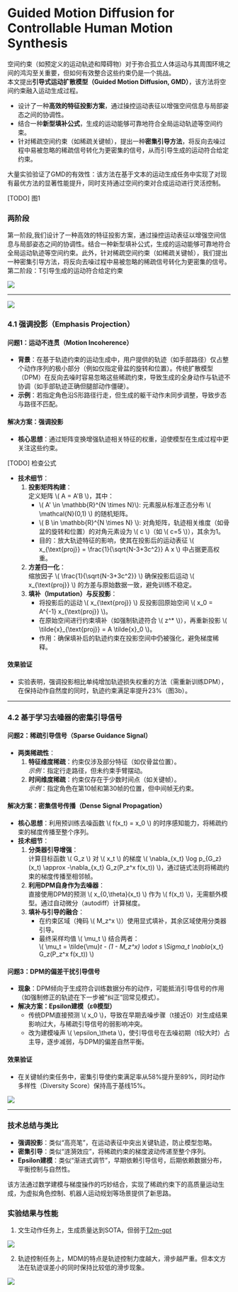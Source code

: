 # Guided Motion Diffusion for Controllable Human Motion Synthesis


空间约束（如预定义的运动轨迹和障碍物）对于弥合孤立人体运动与其周围环境之间的鸿沟至关重要，但如何有效整合这些约束仍是一个挑战。  
本文提出**引导式运动扩散模型（Guided Motion Diffusion, GMD）**，该方法将空间约束融入运动生成过程。
- 设计了一种**高效的特征投影方案**，通过操控运动表征以增强空间信息与局部姿态之间的协调性。
- 结合一种**新型填补公式**，生成的运动能够可靠地符合全局运动轨迹等空间约束。
- 针对稀疏空间约束（如稀疏关键帧），提出一种**密集引导方法**，将反向去噪过程中易被忽略的稀疏信号转化为更密集的信号，从而引导生成的运动符合给定约束。

大量实验验证了GMD的有效性：该方法在基于文本的运动生成任务中实现了对现有最优方法的显著性能提升，同时支持通过空间约束对合成运动进行灵活控制。

[TODO] 图1

### 两阶段

第一阶段,我们设计了一种高效的特征投影方案，通过操控运动表征以增强空间信息与局部姿态之间的协调性。结合一种新型填补公式，生成的运动能够可靠地符合全局运动轨迹等空间约束。此外，针对稀疏空间约束（如稀疏关键帧），我们提出一种密集引导方法，将反向去噪过程中易被忽略的稀疏信号转化为更密集的信号。  
第二阶段：T引导生成的运动符合给定约束

![](./assets/794859387c58731089f5f273d74fadd5_1_Figure_2_845001127.png)

---

![](./assets/794859387c58731089f5f273d74fadd5_4_Figure_3_996014199.png)

### **4.1 强调投影（Emphasis Projection）**

#### **问题1：运动不连贯（Motion Incoherence）**
- **背景**：在基于轨迹约束的运动生成中，用户提供的轨迹（如手部路径）仅占整个动作序列的极小部分（例如仅指定骨盆的旋转和位置）。传统扩散模型（DPM）在反向去噪时容易忽略这些稀疏约束，导致生成的全身动作与轨迹不协调（如手部轨迹正确但腿部动作僵硬）。
- **示例**：若指定角色沿S形路径行走，但生成的躯干动作未同步调整，导致步态与路径不匹配。

#### **解决方案：强调投影**
- **核心思想**：通过矩阵变换增强轨迹相关特征的权重，迫使模型在生成过程中更关注这些约束。

[TODO] 检查公式

- **技术细节**：
  1. **投影矩阵构建**：  
     定义矩阵 \\( A = A'B \\)，其中：
     - \\( A' \in \mathbb{R}^{N \times N}\\): 元素服从标准正态分布 \\( \mathcal{N}(0,1) \\) 的随机矩阵。
     - \\( B \in \mathbb{R}^{N \times N} \\): 对角矩阵，轨迹相关维度（如骨盆的旋转和位置）的对角元素设为 \\( c \\)（如 \\( c=5 \\)），其余为1。
     - 目的：放大轨迹特征的影响，使其在投影后的运动表征 \\( x_{\text{proj}} = \frac{1}{\sqrt{N-3+3c^2}} A x \\) 中占据更高权重。
  2. **方差归一化**：  
     缩放因子 \\( \frac{1}{\sqrt{N-3+3c^2}} \\) 确保投影后运动 \\( x_{\text{proj}} \\) 的方差与原始数据一致，避免训练不稳定。
  3. **填补（Imputation）与反投影**：  
     - 将投影后的运动 \\( x_{\text{proj}} \\) 反投影回原始空间 \\( x_0 = A^{-1} x_{\text{proj}} \\)。
     - 在原始空间进行约束填补（如强制轨迹符合 \\( z^* \\)），再重新投影 \\( \tilde{x}_{\text{proj}} = A \tilde{x}_0 \\)。
     - 作用：确保填补后的轨迹约束在投影空间中仍被强化，避免梯度稀释。

#### **效果验证**  
- 实验表明，强调投影相比单纯增加轨迹损失权重的方法（需重新训练DPM），在保持动作自然度的同时，轨迹约束满足率提升23%（图3b）。

---

### **4.2 基于学习去噪器的密集引导信号**

#### **问题2：稀疏引导信号（Sparse Guidance Signal）**
- **两类稀疏性**：
  1. **特征维度稀疏**：约束仅涉及部分特征（如仅骨盆位置）。  
     *示例*：指定行走路径，但未约束手臂摆动。
  2. **时间维度稀疏**：约束仅存在于少数时间点（如关键帧）。  
     *示例*：指定角色在第10帧和第30帧的位置，但中间帧无约束。

#### **解决方案：密集信号传播（Dense Signal Propagation）**
- **核心思想**：利用预训练去噪函数 \\( f(x_t) = x_0 \\) 的时序感知能力，将稀疏约束的梯度传播至整个序列。
- **技术细节**：
  1. **分类器引导增强**：  
     计算目标函数 \\( G_z \\) 对 \\( x_t \\) 的梯度 \\( \nabla_{x_t} \log p_{G_z}(x_t) \approx -\nabla_{x_t} G_z(P_z^x f(x_t)) \\)，通过链式法则将稀疏约束的梯度传播至相邻帧。
  2. **利用DPM自身作为去噪器**：  
     直接使用DPM的预测 \\( x_{0,\theta}(x_t) \\) 作为 \\( f(x_t) \\)，无需额外模型。通过自动微分（autodiff）计算梯度。
  3. **填补与引导的融合**：  
     - 在约束区域（掩码 \\( M_z^x \\)）使用显式填补，其余区域使用分类器引导。
     - 最终采样均值 \\( \mu_t \\) 结合两者：  
       \\(
       \mu_t = \tilde{\mu}_t - (1 - M_z^x) \odot s \Sigma_t \nabla_{x_t} G_z(P_z^x f(x_t))
       \\)

#### **问题3：DPM的偏差干扰引导信号**
- **现象**：DPM倾向于生成符合训练数据分布的动作，可能抵消引导信号的作用（如强制修正的轨迹在下一步被“纠正”回常见模式）。
- **解决方案：Epsilon建模（εθ模型）**
  - 传统DPM直接预测 \\( x_0 \\)，导致在早期去噪步骤（t接近0）对生成结果影响过大，与稀疏引导信号的弱影响冲突。
  - 改为建模噪声 \\( \epsilon_\theta \\)，使引导信号在去噪初期（t较大时）占主导，逐步减弱，与DPM的偏差自然平衡。

#### **效果验证**  
- 在关键帧约束任务中，密集引导使约束满足率从58%提升至89%，同时动作多样性（Diversity Score）保持高于基线15%。

![](./assets/794859387c58731089f5f273d74fadd5_7_Figure_4_-2051949461.png)

---

### **技术总结与类比**
- **强调投影**：类似“高亮笔”，在运动表征中突出关键轨迹，防止模型忽略。
- **密集引导**：类似“涟漪效应”，将稀疏约束的梯度波动传递至整个序列。
- **Epsilon建模**：类似“渐进式调节”，早期依赖引导信号，后期依赖数据分布，平衡控制与自然性。

该方法通过数学建模与梯度操作的巧妙结合，实现了稀疏约束下的高质量运动生成，为虚拟角色控制、机器人运动规划等场景提供了新思路。

### **实验结果与性能**

1. 文生动作任务上，生成质量达到SOTA，但弱于[T2m-gpt](./88.md)

![](./assets/794859387c58731089f5f273d74fadd5_6_Table_1_354622285.png)

2. 轨迹控制任务上，MDM的特点是轨迹控制力度越大，滑步越严重。但本文方法在轨迹误差小的同时保持比较低的滑步现象。

![](./assets/794859387c58731089f5f273d74fadd5_8_Table_3_996014199.png)

